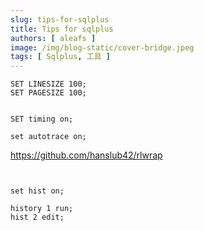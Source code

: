 ```yaml
---
slug: tips-for-sqlplus
title: Tips for sqlplus
authors: [ aleafs ]
image: /img/blog-static/cover-bridge.jpeg
tags: [ Sqlplus, 工具 ]
---
```


```oraclesqlplus
SET LINESIZE 100;
SET PAGESIZE 100;
```

```oraclesqlplus

SET timing on;

set autotrace on;

```

https://github.com/hanslub42/rlwrap

```oraclesqlplus


set hist on;

history 1 run;
hist 2 edit;

```
